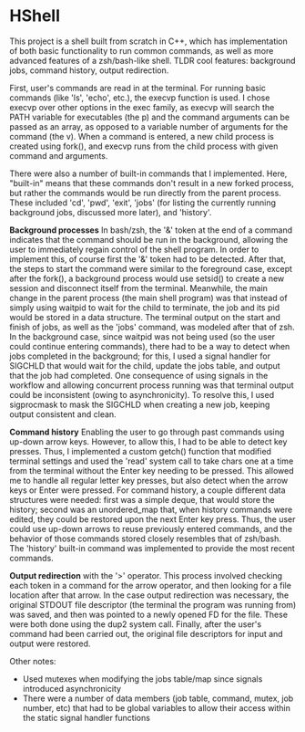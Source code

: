 # HShell
This project is a shell built from scratch in C++, which has implementation of both basic functionality to run common commands, as well as more advanced features of a zsh/bash-like shell. TLDR cool features: background jobs, command history, output redirection.

First, user's commands are read in at the terminal. For running basic commands (like 'ls', 'echo', etc.), the execvp function is used. I chose execvp over other options in the exec family, as execvp will search the PATH variable for executables (the p) and the command arguments can be passed as an array, as opposed to a variable number of arguments for the command (the v). When a command is entered, a new child process is created using fork(), and execvp runs from the child process with given command and arguments.

There were also a number of built-in commands that I implemented. Here, "built-in" means that these commands don't result in a new forked process, but rather the commands would be run directly from the parent process. These included 'cd', 'pwd', 'exit', 'jobs' (for listing the currently running background jobs, discussed more later), and 'history'.

**Background processes** In bash/zsh, the '&' token at the end of a command indicates that the command should be run in the background, allowing the user to immediately regain control of the shell program. In order to implement this, of course first the '&' token had to be detected. After that, the steps to start the command were similar to the foreground case, except after the fork(), a background process would use setsid() to create a new session and disconnect itself from the terminal. Meanwhile, the main change in the parent process (the main shell program) was that instead of simply using waitpid to wait for the child to terminate, the job and its pid would be stored in a data structure. The terminal output on the start and finish of jobs, as well as the 'jobs' command, was modeled after that of zsh. In the background case, since waitpid was not being used (so the user could continue entering commands), there had to be a way to detect when jobs completed in the background; for this, I used a signal handler for SIGCHLD that would wait for the child, update the jobs table, and output that the job had completed. One consequence of using signals in the workflow and allowing concurrent process running was that terminal output could be inconsistent (owing to asynchronicity). To resolve this, I used sigprocmask to mask the SIGCHLD when creating a new job, keeping output consistent and clean.

**Command history** Enabling the user to go through past commands using up-down arrow keys. However, to allow this, I had to be able to detect key presses. Thus, I implemented a custom getch() function that modified terminal settings and used the 'read' system call to take chars one at a time from the terminal without the Enter key needing to be pressed. This allowed me to handle all regular letter key presses, but also detect when the arrow keys or Enter were pressed. For command history, a couple different data structures were needed: first was a simple deque, that would store the history; second was an unordered_map that, when history commands were edited, they could be restored upon the next Enter key press. Thus, the user could use up-down arrows to reuse previously entered commands, and the behavior of those commands stored closely resembles that of zsh/bash. The 'history' built-in command was implemented to provide the most recent commands.

**Output redirection** with the '>' operator. This process involved checking each token in a command for the arrow operator, and then looking for a file location after that arrow. In the case output redirection was necessary, the original STDOUT file descriptor (the terminal the program was running from) was saved, and then was pointed to a newly opened FD for the file. These were both done using the dup2 system call. Finally, after the user's command had been carried out, the original file descriptors for input and output were restored.

Other notes:
- Used mutexes when modifying the jobs table/map since signals introduced asynchronicity
- There were a number of data members (job table, command, mutex, job number, etc) that had to be global variables to allow their access within the static signal handler functions
